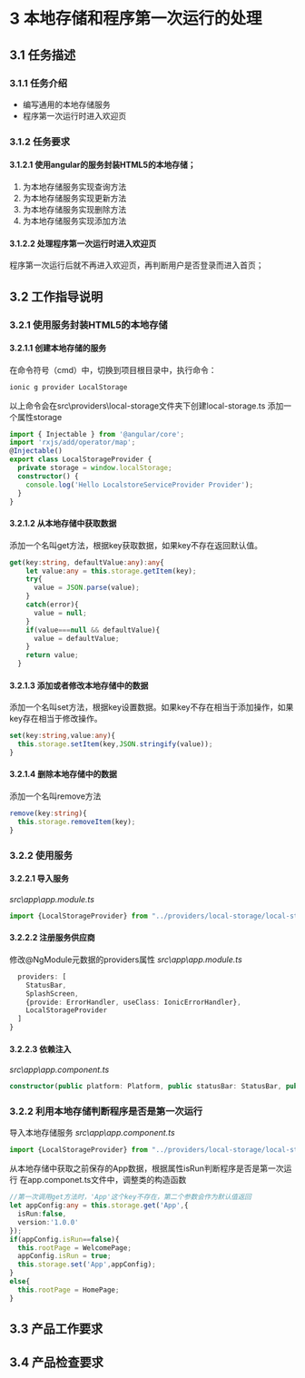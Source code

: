 # 3 本地存储和程序第一次运行的处理
## 3.1 任务描述
### 3.1.1 任务介绍
- 编写通用的本地存储服务
- 程序第一次运行时进入欢迎页
### 3.1.2 任务要求
#### 3.1.2.1 使用angular的服务封装HTML5的本地存储；
1. 为本地存储服务实现查询方法
2. 为本地存储服务实现更新方法
3. 为本地存储服务实现删除方法
4. 为本地存储服务实现添加方法
 
#### 3.1.2.2 处理程序第一次运行时进入欢迎页
程序第一次运行后就不再进入欢迎页，再判断用户是否登录而进入首页；

## 3.2 工作指导说明
### 3.2.1 使用服务封装HTML5的本地存储
#### 3.2.1.1 创建本地存储的服务
在命令符号（cmd）中，切换到项目根目录中，执行命令：
```bash
ionic g provider LocalStorage
```
以上命令会在src\providers\local-storage文件夹下创建local-storage.ts
添加一个属性storage
```typescript
import { Injectable } from '@angular/core';
import 'rxjs/add/operator/map';
@Injectable()
export class LocalStorageProvider {
  private storage = window.localStorage;
  constructor() {
    console.log('Hello LocalstoreServiceProvider Provider');
  }
}
```

#### 3.2.1.2 从本地存储中获取数据
添加一个名叫get方法，根据key获取数据，如果key不存在返回默认值。
```typescript
get(key:string, defaultValue:any):any{
    let value:any = this.storage.getItem(key);
    try{
      value = JSON.parse(value);
    }
    catch(error){
      value = null;
    }
    if(value===null && defaultValue){
      value = defaultValue;
    }
    return value;
  }
```

#### 3.2.1.3 添加或者修改本地存储中的数据
添加一个名叫set方法，根据key设置数据。如果key不存在相当于添加操作，如果key存在相当于修改操作。
```typescript
set(key:string,value:any){
  this.storage.setItem(key,JSON.stringify(value));
}
```

#### 3.2.1.4 删除本地存储中的数据
添加一个名叫remove方法
```typescript
remove(key:string){
  this.storage.removeItem(key);
}
```

### 3.2.2 使用服务
#### 3.2.2.1 导入服务
*src\app\app.module.ts*
```typescript
import {LocalStorageProvider} from "../providers/local-storage/local-storage";
```
#### 3.2.2.2 注册服务供应商
修改@NgModule元数据的providers属性
*src\app\app.module.ts*
```typescript
  providers: [
    StatusBar,
    SplashScreen,
    {provide: ErrorHandler, useClass: IonicErrorHandler},
    LocalStorageProvider
  ]
}
```
#### 3.2.2.3 依赖注入
*src\app\app.component.ts*
```typescript
constructor(public platform: Platform, public statusBar: StatusBar, public splashScreen: SplashScreen, private storage:LocalStorageProvider) {
```
### 3.2.2 利用本地存储判断程序是否是第一次运行
导入本地存储服务
*src\app\app.component.ts*
```typescript
import {LocalStorageProvider} from "../providers/local-storage/local-storage";
```
从本地存储中获取之前保存的App数据，根据属性isRun判断程序是否是第一次运行
在app.componet.ts文件中，调整类的构造函数
```typescript
//第一次调用get方法时，'App'这个key不存在，第二个参数会作为默认值返回 
let appConfig:any = this.storage.get('App',{
  isRun:false,
  version:'1.0.0'
});
if(appConfig.isRun==false){
  this.rootPage = WelcomePage;
  appConfig.isRun = true;
  this.storage.set('App',appConfig);
}
else{
  this.rootPage = HomePage;
}
```

## 3.3 产品工作要求

## 3.4 产品检查要求
